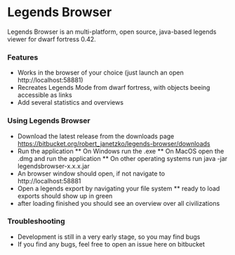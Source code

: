 # Legends Browser #

Legends Browser is an multi-platform, open source, java-based legends viewer for dwarf fortress 0.42.

### Features ###

* Works in the browser of your choice (just launch an open http://localhost:58881)
* Recreates Legends Mode from dwarf fortress, with objects beeing accessible as links
* Add several statistics and overviews

### Using Legends Browser ###

* Download the latest release from the downloads page https://bitbucket.org/robert_janetzko/legends-browser/downloads
* Run the application
** On Windows run the .exe
** On MacOS open the .dmg and run the application
** On other operating systems run java -jar legendsbrowser-x.x.x.jar
* An browser window should open, if not navigate to http://localhost:58881
* Open a legends export by navigating your file system
** ready to load exports should show up in green
* after loading finished you should see an overview over all civilizations


### Troubleshooting ###

* Development is still in a very early stage, so you may find bugs
* If you find any bugs, feel free to open an issue here on bitbucket